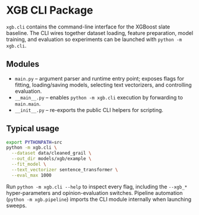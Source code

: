 # XGB CLI Package

`xgb.cli` contains the command-line interface for the XGBoost slate baseline.
The CLI wires together dataset loading, feature preparation, model training,
and evaluation so experiments can be launched with `python -m xgb.cli`.

## Modules

- `main.py` – argument parser and runtime entry point; exposes flags for fitting,
  loading/saving models, selecting text vectorizers, and controlling evaluation.
- `__main__.py` – enables `python -m xgb.cli` execution by forwarding to
  `main.main`.
- `__init__.py` – re-exports the public CLI helpers for scripting.

## Typical usage

```bash
export PYTHONPATH=src
python -m xgb.cli \
  --dataset data/cleaned_grail \
  --out_dir models/xgb/example \
  --fit_model \
  --text_vectorizer sentence_transformer \
  --eval_max 1000
```

Run `python -m xgb.cli --help` to inspect every flag, including the
`--xgb_*` hyper-parameters and opinion-evaluation switches. Pipeline automation
(`python -m xgb.pipeline`) imports the CLI module internally when launching
sweeps.
